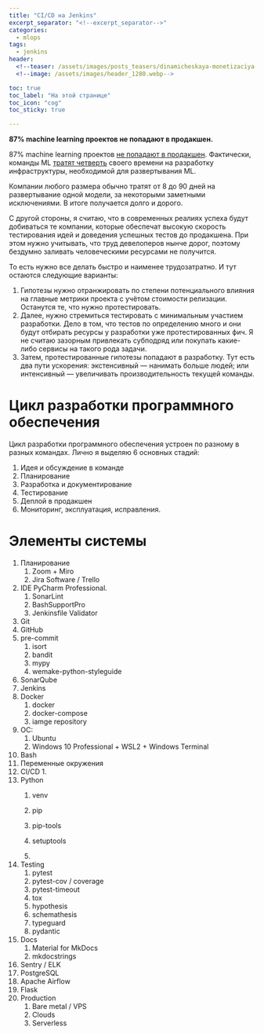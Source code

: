 ```yaml
---
title: "CI/CD на Jenkins"
excerpt_separator: "<!--excerpt_separator-->"
categories:
  - mlops
tags:
  - jenkins
header:
  <!--teaser: /assets/images/posts_teasers/dinamicheskaya-monetizaciya-adfox-ne-podderzhivaet-multi-size-zaprosy-v-admanager.webp-->
  <!--image: /assets/images/header_1280.webp-->

toc: true
toc_label: "На этой странице"
toc_icon: "cog"
toc_sticky: true

---
```


**87% machine learning проектов не попадают в продакшен.**
<!--excerpt_separator-->

87% machine learning проектов [не попадают в продакшен](https://venturebeat.com/2019/07/19/why-do-87-of-data-science-projects-never-make-it-into-production/). Фактически, команды ML [тратят четверть](https://info.algorithmia.com/hubfs/2019/Whitepapers/The-State-of-Enterprise-ML-2020/Algorithmia_2020_State_of_Enterprise_ML.pdf) своего времени на разработку инфраструктуры, необходимой для развертывания ML.

Компании любого размера обычно тратят от 8 до 90 дней на развертывание одной модели, за некоторыми заметными исключениями. В итоге получается долго и дорого.

С другой стороны, я считаю, что в современных реалиях успеха будут добиваться те компании, которые обеспечат высокую скорость тестирования идей и доведения успешных тестов до продакшена. При этом нужно учитывать, что труд девелоперов нынче дорог, поэтому бездумно заливать человеческими ресурсами не получится.

То есть нужно все делать быстро и наименее трудозатратно. И тут остаются следующие варианты:
1. Гипотезы нужно отранжировать по степени потенциального влияния на главные метрики проекта с учётом стоимости релизации. Останутся те, что нужно протестировать.
1. Далее, нужно стремиться тестировать с минимальным участием разработки. Дело в том, что тестов по определению много и они будут отбирать ресурсы у разработки уже протестированных фич. Я не считаю зазорным привлекать субподряд или покупать какие-либо сервисы на такого рода задачи.
1. Затем, протестированные гипотезы попадают в разработку. Тут есть два пути ускорения: экстенсивный — нанимать больше людей; или интенсивный — увеличивать производительность текущей команды.

# Цикл разработки программного обеспечения
Цикл разработки программного обеспечения устроен по разному в разных командах. Лично я выделяю 6 основных стадий:
 1. Идея и обсуждение в команде
 1. Планирование
 1. Разработка и документирование
 1. Тестирование
 1. Деплой в продакшен
 1. Мониторинг, эксплуатация, исправления.




# Элементы системы
1. Планирование
	1. Zoom + Miro
	1. Jira Software / Trello
1. IDE PyCharm Professional.
	1. SonarLint
	1. BashSupportPro
	1. Jenkinsfile Validator
1. Git
1. GitHub
1. pre-commit
	1. isort
	1. bandit
	1. mypy
	1. wemake-python-styleguide
1. SonarQube
1. Jenkins
1. Docker
	1. docker
	1. docker-compose
	1. iamge repository
1. OC:
	1. Ubuntu
	1. Windows 10 Professional + WSL2 + Windows Terminal
1. Bash
1. Переменные окружения
1. CI/CD
	1. 
1. Python
	1. venv
	1. pip
	1. pip-tools
	1. setuptools

	1. 
1. Testing
	1. pytest
	1. pytest-cov / coverage
	1. pytest-timeout
	1. tox
	1. hypothesis
	1. schemathesis
	1. typeguard
	1. pydantic
1. Docs
	1. Material for MkDocs
	1. mkdocstrings
1. Sentry / ELK
1. PostgreSQL
1. Apache Airflow
1. Flask
1. Production
	1. Bare metal / VPS
	1. Clouds
	1. Serverless
